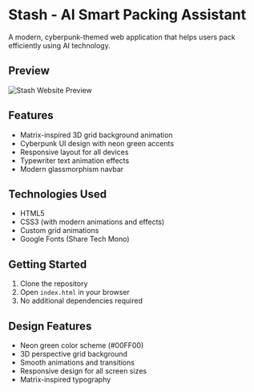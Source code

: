# Stash - AI Smart Packing Assistant

A modern, cyberpunk-themed web application that helps users pack efficiently using AI technology.

## Preview

![Stash Website Preview](image.png)

## Features

- Matrix-inspired 3D grid background animation
- Cyberpunk UI design with neon green accents
- Responsive layout for all devices
- Typewriter text animation effects
- Modern glassmorphism navbar

## Technologies Used

- HTML5
- CSS3 (with modern animations and effects)
- Custom grid animations
- Google Fonts (Share Tech Mono)

## Getting Started

1. Clone the repository
2. Open `index.html` in your browser
3. No additional dependencies required

## Design Features

- Neon green color scheme (#00FF00)
- 3D perspective grid background
- Smooth animations and transitions
- Responsive design for all screen sizes
- Matrix-inspired typography
